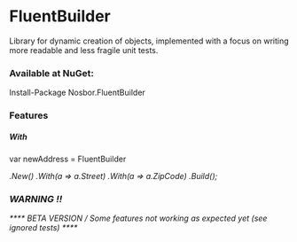 # FluentBuilder

Library for dynamic creation of objects, implemented with a focus on writing more readable and less fragile unit tests.

### Available at NuGet:
Install-Package Nosbor.FluentBuilder

### Features

##### With

var newAddress = FluentBuilder<Address>
								.New()
								.With(a => a.Street)
								.With(a => a.ZipCode)
								.Build();

### WARNING !!
**** BETA VERSION / Some features not working as expected yet (see ignored tests) ****
